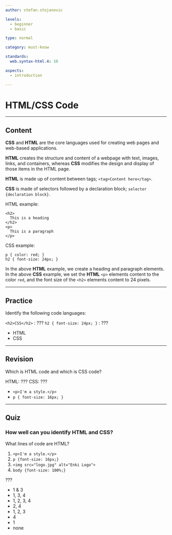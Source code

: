 ```yaml
---
author: stefan.stojanovic

levels:
  - beginner
  - basic

type: normal

category: must-know

standards:
  web.syntax-html.4: 10

aspects:
  - introduction

---
```

# HTML/CSS Code
---
## Content

**CSS** and **HTML** are the core languages used for creating web pages and web-based applications.

**HTML** creates the structure and content of a webpage with text, images, links, and containers, whereas **CSS** modifies the design and display of those items in the HTML page.

**HTML** is made up of content between tags; `<tag>Content here</tag>`.

**CSS** is made of selectors followed by a declaration block; `selector {declaration block}`.

HTML example:
```
<h2>
  This is a heading
</h2>
<p>
  This is a paragraph
</p>
```

CSS example:
```
p { color: red; }
h2 { font-size: 24px; }
```

In the above **HTML** example, we create a heading and paragraph elements.  
In the above **CSS** example, we set the **HTML** `<p>` elements content to the color `red`, and the font size of the `<h2>` elements content to 24 pixels.


---
## Practice

Identify the following code languages:

`<h2>CSS</h2>`            : ???
`h2 { font-size: 24px; }` : ???

* HTML
* CSS

---
## Revision

Which is HTML code and which is CSS code?

HTML: ???
CSS: ???

* `<p>I'm a style.</p>`
* `p { font-size: 16px; }`

---
## Quiz

### How well can you identify HTML and CSS?

What lines of code are HTML?

1) `<p>I'm a style.</p>`  
2) `p {font-size: 16px;}`
3) `<img src="logo.jpg" alt="Enki Logo">`
4) `body {font-size: 100%;}`

???

* 1 & 3
* 1, 3, 4
* 1, 2, 3, 4
* 2, 4
* 1, 2, 3
* 4
* 1
* none
 
